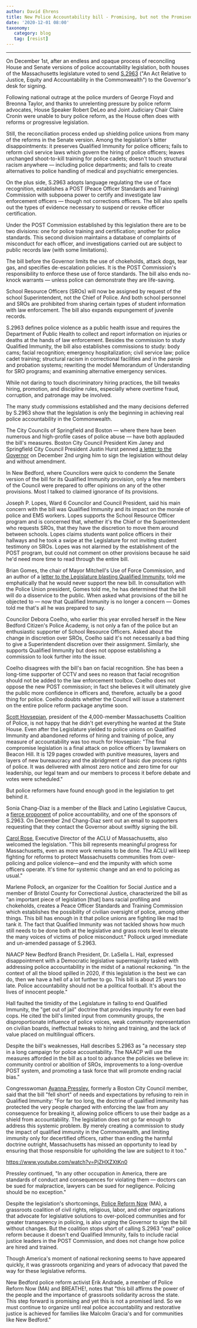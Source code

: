 ```yaml
---
author: David Ehrens
title: New Police Accountability bill - Promising, but not the Promised Land
date: '2020-12-01 08:00'
taxonomy:
   category: blog
   tag: [resist]
---
```

---
On December 1st, after an endless and opaque process of reconciling House and Senate versions of police accountability legislation, both houses of the Massachusetts legislature voted to send [S.2963](https://malegislature.gov/Bills/191/S2963) ("An Act Relative to Justice, Equity and Accountability in the Commonwealth") to the Governor's desk for signing.

Following national outrage at the police murders of George Floyd and Breonna Taylor, and thanks to unrelenting pressure by police reform advocates, House Speaker Robert DeLeo and Joint Judiciary Chair Claire Cronin were unable to bury police reform, as the House often does with reforms or progressive legislation.

Still, the reconciliation process ended up shielding police unions from many of the reforms in the Senate version. Among the legislation's bitter disappointments: it preserves Qualified Immunity for police officers; fails to reform civil service laws which govern the hiring of police officers; leaves unchanged shoot-to-kill training for police cadets; doesn't touch structural racism anywhere — including police departments; and fails to create alternatives to police handling of medical and psychiatric emergencies.

On the plus side, S.2963 adopts language regulating the use of face recognition, establishes a POST (Peace Officer Standards and Training) Commission with subpoena power to certify and investigate law enforcement officers — though not corrections officers. The bill also spells out the types of evidence necessary to suspend or revoke officer certification.

Under the POST Commission established by this legislation there are to be two divisions: one for police training and certification; another for police standards. This second division maintains a database of complaints of misconduct for each officer, and investigations carried out are subject to public records law (with some limitations).

The bill before the Governor limits the use of chokeholds, attack dogs, tear gas, and specifies de-escalation policies. It is the POST Commission's responsibility to enforce these use of force standards. The bill also ends no-knock warrants — unless police can demonstrate they are life-saving.

School Resource Officers (SROs) will now be assigned by request of the school Superintendent, not the Chief of Police. And both school personnel and SROs are prohibited from sharing certain types of student information with law enforcement. The bill also expands expungement of juvenile records.

S.2963 defines police violence as a public health issue and requires the Department of Public Health to collect and report information on injuries or deaths at the hands of law enforcement. Besides the commission to study Qualified Immunity, the bill also establishes commissions to study: body cams; facial recognition; emergency hospitalization; civil service law; police cadet training; structural racism in correctional facilities and in the parole and probation systems; rewriting the model Memorandum of Understanding for SRO programs; and examining alternative emergency services.

While not daring to touch discriminatory hiring practices, the bill tweaks hiring, promotion, and discipline rules, especially where overtime fraud, corruption, and patronage may be involved.

The many study commissions established and the many decisions deferred by S.2963 show that the legislation is only the beginning in achieving real police accountability in the Commonwealth.

The City Councils of Springfield and Boston — where there have been numerous and high-profile cases of police abuse — have both applauded the bill's measures. Boston City Council President Kim Janey and Springfield City Council President Justin Hurst penned [a letter to the Governor](https://www.masslive.com/news/2020/12/springfield-boston-council-presidents-urge-gov-charlie-baker-to-sign-police-reform-bill.html) on December 2nd urging him to sign the legislation without delay and without amendment.

In New Bedford, where Councilors were quick to condemn the Senate version of the bill for its Qualified Immunity provision, only a few members of the Council were prepared to offer opinions on any of the other provisions. Most I talked to claimed ignorance of its provisions.

Joseph P. Lopes, Ward 6 Councilor and Council President, said his main concern with the bill was Qualified Immunity and its impact on the morale of police and EMS workers. Lopes supports the School Resource Officer program and is concerned that, whether it's the Chief or the Superintendent who requests SROs, that they have the discretion to move them around between schools. Lopes claims students want police officers in their hallways and he took a swipe at the Legislature for not inviting student testimony on SROs. Lopes was not alarmed by the establishment of the POST program, but could not comment on other provisions because he said he'd need more time to read through the entire bill.

Brian Gomes, the chair of Mayor Mitchell's Use of Force Commission, and an author of a [letter to the Legislature blasting Qualified Immunity](Oct-26.pdf), told me emphatically that he would never support the new bill. In consultation with the Police Union president, Gomes told me, he has determined that the bill will do a disservice to the public. When asked what provisions of the bill he objected to — now that Qualified Immunity is no longer a concern — Gomes told me that's all he was prepared to say.

Councilor Debora Coelho, who earlier this year enrolled herself in the New Bedford Citizen's Police Academy, is not only a fan of the police but an enthusiastic supporter of School Resource Officers. Asked about the change in discretion over SROs, Coelho said it's not necessarily a bad thing to give a Superintendent discretion over their assignment. Similarly, she supports Qualified Immunity but does not oppose establishing a commission to look further into the issue.

Coelho disagrees with the bill's ban on facial recognition. She has been a long-time supporter of CCTV and sees no reason that facial recognition should not be added to the law enforcement toolbox. Coelho does not oppose the new POST commission; in fact she believes it will ultimately give the public more confidence in officers and, therefore, actually be a good thing for police. Coelho doubts whether the Council will issue a statement on the entire police reform package anytime soon.

[Scott Hovsepian](https://masscop.org/index.php/news/state-house-news-service/370-correspondence-from-president-hovsepian-dated-december-1-2020), president of the 4,000-member Massachusetts Coalition of Police, is not happy that he didn't get everything he wanted at the State House. Even after the Legislature yielded to police unions on Qualified Immunity and abandoned reforms of hiring and training of police, any measure of accountability was too much for Hovsepian: "The final compromise legislation is a final attack on police officers by lawmakers on Beacon Hill. It is 129 pages crowded with punitive measures, layers and layers of new bureaucracy and the abridgment of basic due process rights of police. It was delivered with almost zero notice and zero time for our leadership, our legal team and our members to process it before debate and votes were scheduled."

But police reformers have found enough good in the legislation to get behind it.

Sonia Chang-Diaz is a member of the Black and Latino Legislative Caucus, a [fierce proponent](https://www.nbcboston.com/news/local/mass-officials-of-color-to-march-to-state-house-call-for-police-accountability/2135572/) of police accountability, and one of the sponsors of S.2963. On December 2nd Chang-Diaz sent out an email to supporters requesting that they contact the Governor about swiftly signing the bill.

[Carol Rose](https://www.aclum.org/en/news/statement-aclu-police-reform-massachusetts), Executive Director of the ACLU of Massachusetts, also welcomed the legislation. "This bill represents meaningful progress for Massachusetts, even as more work remains to be done. The ACLU will keep fighting for reforms to protect Massachusetts communities from over-policing and police violence—and end the impunity with which some officers operate. It's time for systemic change and an end to policing as usual."

Marlene Pollock, an organizer for the Coalition for Social Justice and a member of Bristol County for Correctional Justice, characterized the bill as "an important piece of legislation \[that\] bans racial profiling and chokeholds, creates a Peace Officer Standards and Training Commission which establishes the possibility of civilian oversight of police, among other things. This bill has enough in it that police unions are fighting like mad to tank it. The fact that Qualified Immunity was not tackled shows how much still needs to be done both at the legislative and grass roots level to elevate the many voices of victims of police misconduct." Pollock urged immediate and un-amended passage of S.2963.

NAACP New Bedford Branch President, Dr. LaSella L. Hall, expressed disappointment with a Democratic legislative supermajority tasked with addressing police accountability in the midst of a national reckoning. "In the context of all the blood spilled in 2020, if this legislation is the best we can do, then we have a hell of a lot further to go. This bill is about 25 years too late. Police accountability should not be a political football. It's about the lives of innocent people."

Hall faulted the timidity of the Legislature in failing to end Qualified Immunity, the "get out of jail" doctrine that provides impunity for even bad cops. He cited the bill's limited input from community groups, the disproportionate influence of police voices, weak community representation on civilian boards, ineffectual tweaks to hiring and training, and the lack of value placed on multilingual officers.

Despite the bill's weaknesses, Hall describes S.2963 as "a necessary step in a long campaign for police accountability. The NAACP will use the measures afforded in the bill as a tool to advance the policies we believe in: community control or abolition of SROs, improvements to a long-overdue POST system, and promoting a task force that will promote ending racial bias."

Congresswoman [Ayanna Pressley](https://www.boston.com/news/politics/2020/12/01/ayanna-pressley-massachusetts-police-reform), formerly a Boston City Council member, said that the bill "fell short" of needs and expectations by refusing to rein in Qualified Immunity: "For far too long, the doctrine of qualified immunity has protected the very people charged with enforcing the law from any consequence for breaking it, allowing police officers to use their badge as a shield from accountability. The legislation does not go far enough to address this systemic problem. By merely creating a commission to study the impact of qualified immunity in the Commonwealth, and limiting immunity only for decertified officers, rather than ending the harmful doctrine outright, Massachusetts has missed an opportunity to lead by ensuring that those responsible for upholding the law are subject to it too."

https://www.youtube.com/watch?v=PjZHXZXtKn0

Pressley continued, "In any other occupation in America, there are standards of conduct and consequences for violating them — doctors can be sued for malpractice, lawyers can be sued for negligence. Policing should be no exception."

Despite the legislation's shortcomings, [Police Reform Now](https://policereformnowma.org/#ourmovement) (MA), a grassroots coalition of civil rights, religious, labor, and other organizations that advocate for legislative solutions to over-policed communities and for greater transparency in policing, is also urging the Governor to sign the bill without changes. But the coalition stops short of calling S.2963 "real" police reform because it doesn't end Qualified Immunity, fails to include racial justice leaders in the POST Commission, and does not change how police are hired and trained.

Though America's moment of national reckoning seems to have appeared quickly, it was grassroots organizing and years of advocacy that paved the way for these legislative reforms.

New Bedford police reform activist Erik Andrade, a member of Police Reform Now (MA) and BREATHE!, notes that "this bill affirms the power of the people and the importance of grassroots solidarity across the state. This step forward is promising and yet this is not a promised land. So we must continue to organize until real police accountability and restorative justice is achieved for families like Malcolm Gracia's and for communities like New Bedford."
